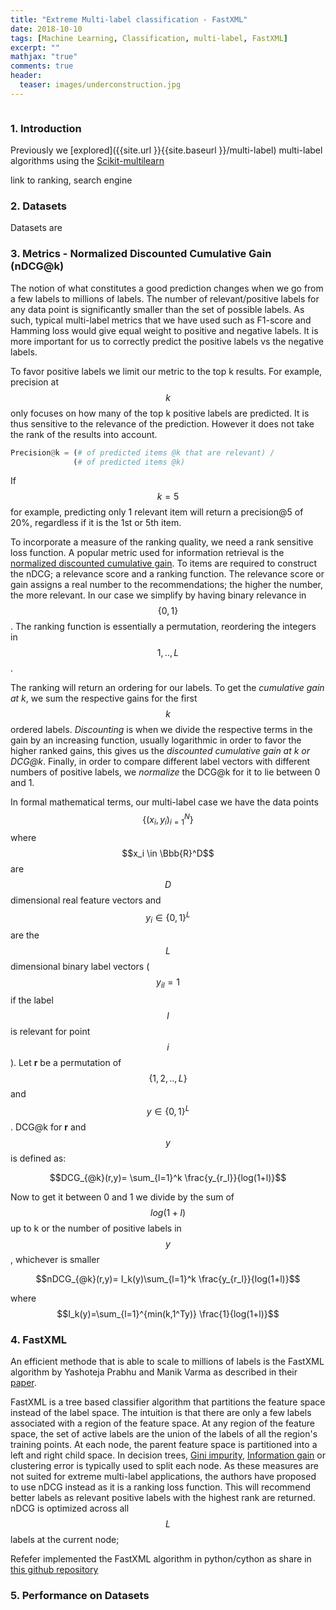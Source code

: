 ```yaml
---
title: "Extreme Multi-label classification - FastXML"
date: 2018-10-10
tags: [Machine Learning, Classification, multi-label, FastXML]
excerpt: ""
mathjax: "true"
comments: true
header:
  teaser: images/underconstruction.jpg
---
```


<img src="{{site.url }}{{site.baseurl }}/images/underconstruction.jpg" alt="">

### 1. Introduction

Previously we [explored]({{site.url }}{{site.baseurl }}/multi-label) multi-label algorithms using the [Scikit-multilearn](http://scikit.ml/)


link to ranking, search engine



### 2. Datasets

Datasets are

### 3. Metrics - Normalized Discounted Cumulative Gain (nDCG@k)

The notion of what constitutes a good prediction changes when we go from a few labels to millions of labels. The number of relevant/positive labels for any data point is significantly smaller than the set of possible labels. As such, typical multi-label metrics that we have used such as F1-score and Hamming loss would give equal weight to positive and negative labels. It is more important for us to correctly predict the positive labels vs the negative labels.

To favor positive labels we limit our metric to the top k results. For example, precision at $$k$$ only focuses on how many of the top k positive labels are predicted. It is thus sensitive to the relevance of the prediction. However it does not take the rank of the results into account.

```python
Precision@k = (# of predicted items @k that are relevant) /
              (# of predicted items @k)
```
If $$k=5$$ for example, predicting only 1 relevant item will return a precision@5 of 20%, regardless if it is the 1st or 5th item.   

 To incorporate a measure of the ranking quality, we need a rank sensitive loss function. A popular metric used for information retrieval is the [normalized discounted cumulative gain](https://en.wikipedia.org/wiki/Discounted_cumulative_gain). To items are required to construct the nDCG; a relevance score and a ranking function. The relevance score or gain assigns a real number to the recommendations; the higher the number, the more relevant. In our case we simplify by having binary relevance in $$\{0,1\}$$. The ranking function is essentially a permutation, reordering the integers in $${1,..,L}$$.

 The ranking will return an ordering for our labels. To get the *cumulative gain at k*, we sum the respective gains for the first $$k$$ ordered labels. *Discounting* is when we divide the respective terms in the gain by an increasing function, usually logarithmic in order to favor the higher ranked gains, this gives us the *discounted cumulative gain at k or DCG@k*. Finally, in order to compare different label vectors with different numbers of positive labels, we *normalize* the DCG@k for it to lie between 0 and 1.     

In formal mathematical terms, our multi-label case we have the data points $$\{(x_i,y_i)_{i=1}^N\}$$ where $$x_i \in \Bbb{R}^D$$ are $$D$$ dimensional real feature vectors and $$y_i \in \{0,1\}^L$$ are the $$L$$ dimensional binary label vectors ($$y_{il}=1$$ if the label $$l$$ is relevant for point $$i$$). Let **r** be a permutation of $$\{1,2,..,L\}$$ and $$y \in \{0,1\}^L$$. DCG@k for **r** and $$y$$ is defined as:

$$DCG_{@k}(r,y)=  \sum_{l=1}^k \frac{y_{r_l}}{log(1+l)}$$

Now to get it between 0 and 1 we divide by the sum of $$log(1+l)$$ up to k or the number of positive labels in $$y$$, whichever is smaller

$$nDCG_{@k}(r,y)=  I_k(y)\sum_{l=1}^k \frac{y_{r_l}}{log(1+l)}$$

where $$I_k(y)=\sum_{l=1}^{min(k,1^Ty)} \frac{1}{log(1+l)}$$

### 4. FastXML

An efficient methode that is able to scale to millions of labels is the FastXML algorithm by Yashoteja Prabhu and Manik Varma as described in their
[paper](https://www.microsoft.com/en-us/research/publication/fastxml-a-fast-accurate-and-stable-tree-classifier-for-extreme-multi-label-learning/).

FastXML is a tree based classifier algorithm that partitions the feature space instead of the label space. The intuition is that there are only a few labels associated with a region of the feature space. At any region of the feature space, the set of active labels are the union of the labels of all the region's training points. At each node, the parent feature space is partitioned into a left and right child space. In decision trees, [Gini impurity](https://en.wikipedia.org/wiki/Decision_tree_learning#Gini_impurity),
[Information gain](https://en.wikipedia.org/wiki/Information_gain_in_decision_trees) or clustering error is typically used to split each node. As these measures are not suited for extreme multi-label applications, the authors have proposed to use nDCG instead as it is a ranking loss function. This will recommend better labels as relevant positive labels with the highest rank are returned. nDCG is optimized across all $$L$$ labels
at the current node;


Refefer implemented the FastXML algorithm in python/cython as share in [this github repository](https://github.com/Refefer/fastxml/tree/master/fastxml)
### 5. Performance on Datasets
